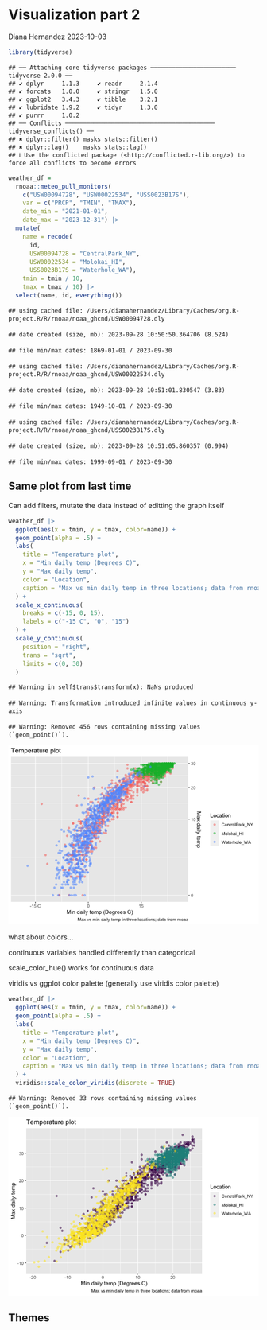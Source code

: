 Visualization part 2
================
Diana Hernandez
2023-10-03

``` r
library(tidyverse)
```

    ## ── Attaching core tidyverse packages ──────────────────────── tidyverse 2.0.0 ──
    ## ✔ dplyr     1.1.3     ✔ readr     2.1.4
    ## ✔ forcats   1.0.0     ✔ stringr   1.5.0
    ## ✔ ggplot2   3.4.3     ✔ tibble    3.2.1
    ## ✔ lubridate 1.9.2     ✔ tidyr     1.3.0
    ## ✔ purrr     1.0.2     
    ## ── Conflicts ────────────────────────────────────────── tidyverse_conflicts() ──
    ## ✖ dplyr::filter() masks stats::filter()
    ## ✖ dplyr::lag()    masks stats::lag()
    ## ℹ Use the conflicted package (<http://conflicted.r-lib.org/>) to force all conflicts to become errors

``` r
weather_df = 
  rnoaa::meteo_pull_monitors(
    c("USW00094728", "USW00022534", "USS0023B17S"),
    var = c("PRCP", "TMIN", "TMAX"), 
    date_min = "2021-01-01",
    date_max = "2023-12-31") |>
  mutate(
    name = recode(
      id, 
      USW00094728 = "CentralPark_NY", 
      USW00022534 = "Molokai_HI",
      USS0023B17S = "Waterhole_WA"),
    tmin = tmin / 10,
    tmax = tmax / 10) |>
  select(name, id, everything())
```

    ## using cached file: /Users/dianahernandez/Library/Caches/org.R-project.R/R/rnoaa/noaa_ghcnd/USW00094728.dly

    ## date created (size, mb): 2023-09-28 10:50:50.364706 (8.524)

    ## file min/max dates: 1869-01-01 / 2023-09-30

    ## using cached file: /Users/dianahernandez/Library/Caches/org.R-project.R/R/rnoaa/noaa_ghcnd/USW00022534.dly

    ## date created (size, mb): 2023-09-28 10:51:01.830547 (3.83)

    ## file min/max dates: 1949-10-01 / 2023-09-30

    ## using cached file: /Users/dianahernandez/Library/Caches/org.R-project.R/R/rnoaa/noaa_ghcnd/USS0023B17S.dly

    ## date created (size, mb): 2023-09-28 10:51:05.860357 (0.994)

    ## file min/max dates: 1999-09-01 / 2023-09-30

## Same plot from last time

Can add filters, mutate the data instead of editting the graph itself

``` r
weather_df |> 
  ggplot(aes(x = tmin, y = tmax, color=name)) + 
  geom_point(alpha = .5) +
  labs(
    title = "Temperature plot",
    x = "Min daily temp (Degrees C)",
    y = "Max daily temp",
    color = "Location",
    caption = "Max vs min daily temp in three locations; data from rnoaa"
  ) +
  scale_x_continuous(
    breaks = c(-15, 0, 15),
    labels = c("-15 C", "0", "15")
  ) +
  scale_y_continuous(
    position = "right",
    trans = "sqrt",
    limits = c(0, 30)
  )
```

    ## Warning in self$trans$transform(x): NaNs produced

    ## Warning: Transformation introduced infinite values in continuous y-axis

    ## Warning: Removed 456 rows containing missing values (`geom_point()`).

![](visualization_part_2_files/figure-gfm/unnamed-chunk-3-1.png)<!-- -->

what about colors…

continuous variables handled differently than categorical

scale_color_hue() works for continuous data

viridis vs ggplot color palette (generally use viridis color palette)

``` r
weather_df |> 
  ggplot(aes(x = tmin, y = tmax, color=name)) + 
  geom_point(alpha = .5) +
  labs(
    title = "Temperature plot",
    x = "Min daily temp (Degrees C)",
    y = "Max daily temp",
    color = "Location",
    caption = "Max vs min daily temp in three locations; data from rnoaa"
  ) + 
  viridis::scale_color_viridis(discrete = TRUE)
```

    ## Warning: Removed 33 rows containing missing values (`geom_point()`).

![](visualization_part_2_files/figure-gfm/unnamed-chunk-4-1.png)<!-- -->

## Themes
